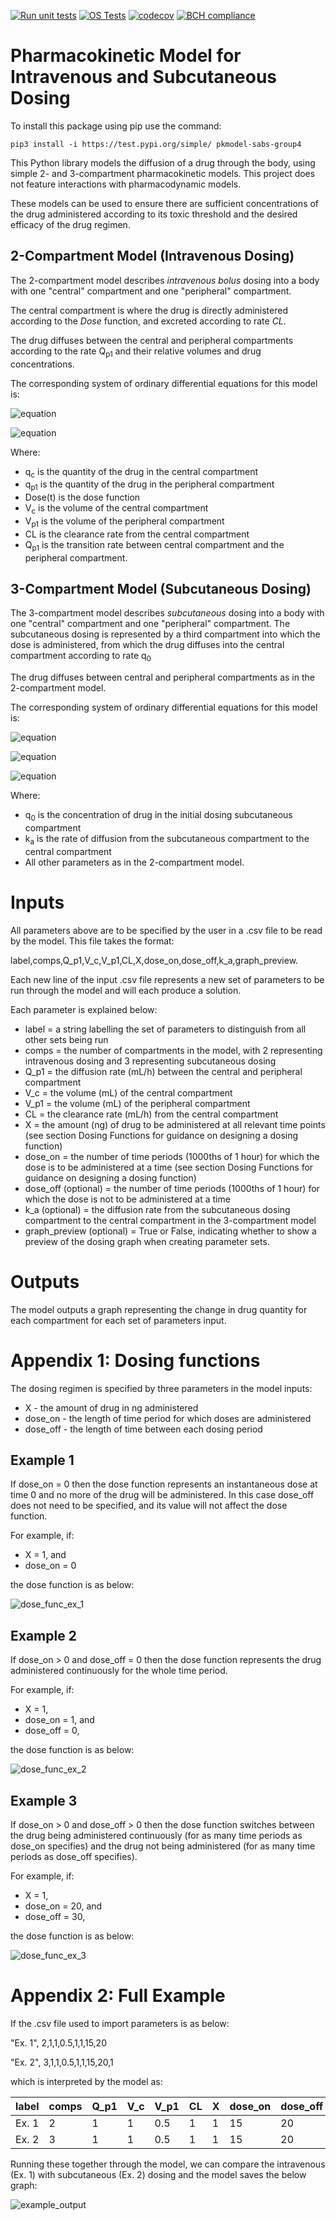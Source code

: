 <meta http-equiv="Cache-Control" content="no-cache, no-store, must-revalidate">
<meta http-equiv="Pragma" content="no-cache">
<meta http-equiv="Expires" content="0">

[![Run unit tests](https://github.com/ian-mcfarlane/pk-modelling/actions/workflows/python-unit-tests.yml/badge.svg)](https://github.com/ian-mcfarlane/pk-modelling/actions/workflows/python-unit-tests.yml)
[![OS Tests](https://github.com/ian-mcfarlane/pk-modelling/actions/workflows/OS-tests.yml/badge.svg)](https://github.com/ian-mcfarlane/pk-modelling/actions/workflows/OS-tests.yml)
[![codecov](https://codecov.io/gh/ian-mcfarlane/pk-modelling/branch/master/graph/badge.svg?token=P9007EI2KZ)](https://codecov.io/gh/ian-mcfarlane/pk-modelling)
[![BCH compliance](https://bettercodehub.com/edge/badge/ian-mcfarlane/pk-modelling?branch=master)](https://bettercodehub.com/)

# Pharmacokinetic Model for Intravenous and Subcutaneous Dosing
To install this package using pip use the command:

`pip3 install -i https://test.pypi.org/simple/ pkmodel-sabs-group4`


This Python library models the diffusion of a drug through the body, using simple 2- and 3-compartment pharmacokinetic models. This project does not feature interactions with pharmacodynamic models.

These models can be used to ensure there are sufficient concentrations of the drug administered according to its toxic threshold and the desired efficacy of the drug regimen.
## 2-Compartment Model (Intravenous Dosing)
The 2-compartment model describes _intravenous bolus_ dosing into a body with one "central" compartment and one "peripheral" compartment.

The central compartment is where the drug is directly administered according to the _Dose_ function, and excreted according to rate _CL_.

The drug diffuses between the central and peripheral compartments according to the rate Q<sub>p1</sub> and their relative volumes and drug concentrations.

The corresponding system of ordinary differential equations for this model is:

![equation](https://latex.codecogs.com/svg.latex?\frac{dq_c}{dt}&space;=&space;\text{Dose}(t)&space;-&space;\frac{q_c}{V_c}&space;CL&space;-&space;Q_{p1}&space;\left&space;(&space;\frac{q_c}{V_c}&space;-&space;\frac{q_{p1}}{V_{p1}}&space;\right&space;),)

![equation](https://latex.codecogs.com/svg.latex?\frac{dq_{p1}}{dt}&space;=&space;Q_{p1}&space;\left&space;(&space;\frac{q_c}{V_c}&space;-&space;\frac{q_{p1}}{V_{p1}}&space;\right&space;).)

Where:
* q<sub>c</sub> is the quantity of the drug in the central compartment
* q<sub>p1</sub> is the quantity of the drug in the peripheral compartment
* Dose(t) is the dose function
* V<sub>c</sub> is the volume of the central compartment
* V<sub>p1</sub> is the volume of the peripheral compartment
* CL is the clearance rate from the central compartment
* Q<sub>p1</sub> is the transition rate between central compartment and the peripheral compartment.


## 3-Compartment Model (Subcutaneous Dosing)
The 3-compartment model describes _subcutaneous_ dosing into a body with one "central" compartment and one "peripheral" compartment. The subcutaneous dosing is represented by a third compartment into which the dose is administered, from which the drug diffuses into the central compartment according to rate q<sub>0</sub>

The drug diffuses between central and peripheral compartments as in the 2-compartment model.

The corresponding system of ordinary differential equations for this model is:

![equation](https://latex.codecogs.com/svg.latex?\frac{dq_0}{dt}&space;=&space;\text{Dose}(t)&space;-&space;k_a&space;q_0,)

![equation](https://latex.codecogs.com/svg.latex?\frac{dq_c}{dt}&space;=&space;k_a&space;q_0&space;-&space;\frac{q_c}{V_c}&space;CL&space;-&space;Q_{p1}&space;\left&space;(&space;\frac{q_c}{V_c}&space;-&space;\frac{q_{p1}}{V_{p1}}&space;\right&space;),)

![equation](https://latex.codecogs.com/svg.latex?\frac{dq_{p1}}{dt}&space;=&space;Q_{p1}&space;\left&space;(&space;\frac{q_c}{V_c}&space;-&space;\frac{q_{p1}}{V_{p1}}&space;\right&space;),)

Where:
* q<sub>0</sub> is the concentration of drug in the initial dosing subcutaneous compartment
* k<sub>a</sub> is the rate of diffusion from the subcutaneous compartment to the central compartment
* All other parameters as in the 2-compartment model.

# Inputs
All parameters above are to be specified by the user in a .csv file to be read by the model. This file takes the format:

label,comps,Q_p1,V_c,V_p1,CL,X,dose_on,dose_off,k_a,graph_preview.

Each new line of the input .csv file represents a new set of parameters to be run through the model and will each produce a solution.

Each parameter is explained below:
* label = a string labelling the set of parameters to distinguish from all other sets being run
* comps = the number of compartments in the model, with 2 representing intravenous dosing and 3 representing subcutaneous dosing
* Q_p1 = the diffusion rate (mL/h) between the central and peripheral compartment
* V_c = the volume (mL) of the central compartment
* V_p1 = the volume (mL) of the peripheral compartment
* CL = the clearance rate (mL/h) from the central compartment
* X = the amount (ng) of drug to be administered at all relevant time points (see section Dosing Functions for guidance on designing a dosing function)
* dose_on = the number of time periods (1000ths of 1 hour) for which the dose is to be administered at a time (see section Dosing Functions for guidance on designing a dosing function)
* dose_off (optional) = the number of time periods (1000ths of 1 hour) for which the dose is not to be administered at a time
* k_a (optional) = the diffusion rate from the subcutaneous dosing compartment to the central compartment in the 3-compartment model
* graph_preview (optional) = True or False, indicating whether to show a preview of the dosing graph when creating parameter sets.

# Outputs
The model outputs a graph representing the change in drug quantity for each compartment for each set of parameters input.

# Appendix 1: Dosing functions
The dosing regimen is specified by three parameters in the model inputs:

* X - the amount of drug in ng administered
* dose_on - the length of time period for which doses are administered
* dose_off - the length of time between each dosing period

## Example 1
If dose_on = 0 then the dose function represents an instantaneous dose at time 0 and no more of the drug will be administered. In this case dose_off does not need to be specified, and its value will not affect the dose function.

For example, if:
* X = 1, and
* dose_on = 0

the dose function is as below:

![dose_func_ex_1](https://user-images.githubusercontent.com/92573875/138295265-3b09fd00-9449-4bde-a89b-2c4818f6fdc4.png)

## Example 2
If dose_on > 0 and dose_off = 0 then the dose function represents the drug administered continuously for the whole time period.

For example, if:
* X = 1,
* dose_on = 1, and
* dose_off = 0,

the dose function is as below:

![dose_func_ex_2](https://user-images.githubusercontent.com/92573875/138295334-ef1647af-71d2-475b-be27-367cae08faf6.png)
## Example 3
If dose_on > 0 and dose_off > 0 then the dose function switches between the drug being administered continuously (for as many time periods as dose_on specifies) and the drug not being administered (for as many time periods as dose_off specifies).

For example, if:
* X = 1,
* dose_on = 20, and
* dose_off = 30,

the dose function is as below:

![dose_func_ex_3](https://user-images.githubusercontent.com/92573875/138295483-69d58f80-8fce-4aaf-a26a-2e6d1ab5f769.png)

# Appendix 2: Full Example
If the .csv file used to import parameters is as below:

"Ex. 1", 2,1,1,0.5,1,1,15,20

"Ex. 2", 3,1,1,0.5,1,1,15,20,1

which is interpreted by the model as:

| label | comps | Q_p1 | V_c | V_p1 | CL  | X | dose_on | dose_off  | k_a  | graph_preview |
| ----- | --- | --- | ------- | --- | --- | ------- | --- | --- | ------- | ------- |
| Ex. 1 | 2 | 1 | 1 | 0.5 | 1 | 1 | 15 | 20 | (0) | (False) |
| Ex. 2 | 3 | 1 | 1 | 0.5 | 1 | 1 | 15 | 20 | 1 | (False) |

Running these together through the model, we can compare the intravenous (Ex. 1) with subcutaneous (Ex. 2) dosing and the model saves the below graph:

![example_output](https://user-images.githubusercontent.com/92573875/138458278-7880c6fa-f375-484f-a90e-756d45c95647.png)

